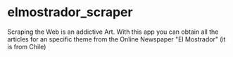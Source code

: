 # elmostrador_scraper
Scraping the Web is an addictive Art. 
With this app you can obtain all the articles for an specific theme from the Online Newspaper "El Mostrador" (it is from Chile)
